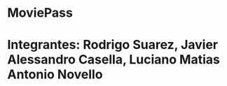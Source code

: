 # MoviePass


# Integrantes: Rodrigo Suarez, Javier Alessandro Casella, Luciano Matias Antonio Novello
